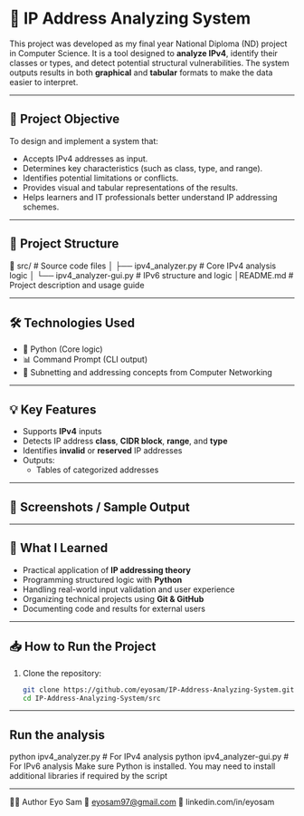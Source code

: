 # 🧠 IP Address Analyzing System

This project was developed as my final year National Diploma (ND) project in Computer Science. It is a tool designed to **analyze IPv4**, identify their classes or types, and detect potential structural vulnerabilities. The system outputs results in both **graphical** and **tabular** formats to make the data easier to interpret.

---

## 🚀 Project Objective

To design and implement a system that:
- Accepts IPv4 addresses as input.
- Determines key characteristics (such as class, type, and range).
- Identifies potential limitations or conflicts.
- Provides visual and tabular representations of the results.
- Helps learners and IT professionals better understand IP addressing schemes.

---

## 📂 Project Structure

📁 src/ # Source code files
│ ├── ipv4_analyzer.py # Core IPv4 analysis logic
│ └── ipv4_analyzer-gui.py # IPv6 structure and logic
│README.md # Project description and usage guide

---

## 🛠️ Technologies Used

- 🐍 Python (Core logic)
- 📊 Command Prompt (CLI output)
- 🧮 Subnetting and addressing concepts from Computer Networking

---

## 💡 Key Features

- Supports **IPv4** inputs
- Detects IP address **class**, **CIDR block**, **range**, and **type**
- Identifies **invalid** or **reserved** IP addresses
- Outputs:
  - Tables of categorized addresses
  
---

## 📸 Screenshots / Sample Output



---

## 🧠 What I Learned

- Practical application of **IP addressing theory**
- Programming structured logic with **Python**
- Handling real-world input validation and user experience
- Organizing technical projects using **Git & GitHub**
- Documenting code and results for external users

---

## 📥 How to Run the Project

1. Clone the repository:
   ```bash
   git clone https://github.com/eyosam/IP-Address-Analyzing-System.git
   cd IP-Address-Analyzing-System/src


---

## Run the analysis

python ipv4_analyzer.py   # For IPv4 analysis
python ipv4_analyzer-gui.py   # For IPv6 analysis
Make sure Python is installed. You may need to install additional libraries if required by the script

---

👨‍💻 Author
Eyo Sam
📧 eyosam97@gmail.com
🔗 linkedin.com/in/eyosam
